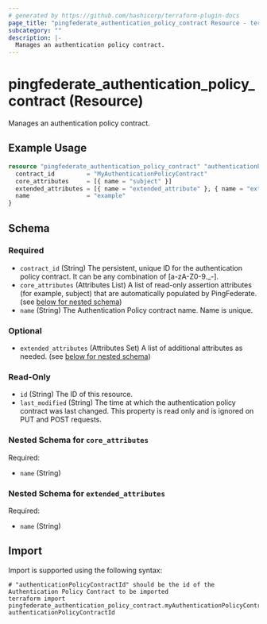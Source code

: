 ```yaml
---
# generated by https://github.com/hashicorp/terraform-plugin-docs
page_title: "pingfederate_authentication_policy_contract Resource - terraform-provider-pingfederate"
subcategory: ""
description: |-
  Manages an authentication policy contract.
---
```


# pingfederate_authentication_policy_contract (Resource)

Manages an authentication policy contract.

## Example Usage

```terraform
resource "pingfederate_authentication_policy_contract" "authenticationPolicyContractExample" {
  contract_id         = "MyAuthenticationPolicyContract"
  core_attributes     = [{ name = "subject" }]
  extended_attributes = [{ name = "extended_attribute" }, { name = "extended_attribute2" }]
  name                = "example"
}
```

<!-- schema generated by tfplugindocs -->
## Schema

### Required

- `contract_id` (String) The persistent, unique ID for the authentication policy contract. It can be any combination of [a-zA-Z0-9._-].
- `core_attributes` (Attributes List) A list of read-only assertion attributes (for example, subject) that are automatically populated by PingFederate. (see [below for nested schema](#nestedatt--core_attributes))
- `name` (String) The Authentication Policy contract name. Name is unique.

### Optional

- `extended_attributes` (Attributes Set) A list of additional attributes as needed. (see [below for nested schema](#nestedatt--extended_attributes))

### Read-Only

- `id` (String) The ID of this resource.
- `last_modified` (String) The time at which the authentication policy contract was last changed. This property is read only and is ignored on PUT and POST requests.

<a id="nestedatt--core_attributes"></a>
### Nested Schema for `core_attributes`

Required:

- `name` (String)


<a id="nestedatt--extended_attributes"></a>
### Nested Schema for `extended_attributes`

Required:

- `name` (String)

## Import

Import is supported using the following syntax:

```shell
# "authenticationPolicyContractId" should be the id of the Authentication Policy Contract to be imported
terraform import pingfederate_authentication_policy_contract.myAuthenticationPolicyContract authenticationPolicyContractId
```
